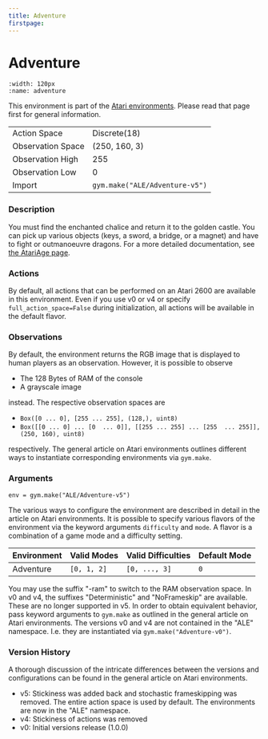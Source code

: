 ```yaml
---
title: Adventure
firstpage:
---
```


# Adventure

```{figure} ../../_static/videos/atari/adventure.gif 
:width: 120px
:name: adventure
```

This environment is part of the <a href='..'>Atari environments</a>. Please read that page first for general information.

|                   |                                |
|-------------------|--------------------------------|
| Action Space      | Discrete(18)                   |
| Observation Space | (250, 160, 3)                  |
| Observation High  | 255                            |
| Observation Low   | 0                              |
| Import            | `gym.make("ALE/Adventure-v5")` | 

### Description
You must find the enchanted chalice and return it to the golden castle. You can pick up various objects (keys, a sword,
a bridge, or a magnet) and have to fight or outmanoeuvre dragons.
For a more detailed documentation, see [the AtariAge page](https://atariage.com/manual_html_page.php?SoftwareLabelID=1).

### Actions
By default, all actions that can be performed on an Atari 2600 are available in this environment.
Even if you use v0 or v4 or specify `full_action_space=False` during initialization, all actions 
will be available in the default flavor.


### Observations
By default, the environment returns the RGB image that is displayed to human players as an observation. However, it is
possible to observe
- The 128 Bytes of RAM of the console
- A grayscale image

instead. The respective observation spaces are
- `Box([0 ... 0], [255 ... 255], (128,), uint8)`
- `Box([[0 ... 0]
 ...
 [0  ... 0]], [[255 ... 255]
 ...
 [255  ... 255]], (250, 160), uint8)
`

respectively. The general article on Atari environments outlines different ways to instantiate corresponding environments
via `gym.make`.


### Arguments

```
env = gym.make("ALE/Adventure-v5")
```

The various ways to configure the environment are described in detail in the article on Atari environments.
It is possible to specify various flavors of the environment via the keyword arguments `difficulty` and `mode`. 
A flavor is a combination of a game mode and a difficulty setting.

| Environment      | Valid Modes                                     | Valid Difficulties   | Default Mode   |
|------------------|-------------------------------------------------|----------------------|----------------|
| Adventure        | `[0, 1, 2]`                                     | `[0, ..., 3]`        | `0`            |

You may use the suffix "-ram" to switch to the RAM observation space. In v0 and v4, the suffixes "Deterministic" and "NoFrameskip" 
are available. These are no longer supported in v5. In order to obtain equivalent behavior, pass keyword arguments to `gym.make` as outlined in 
the general article on Atari environments.
The versions v0 and v4 are not contained in the "ALE" namespace. I.e. they are instantiated via `gym.make("Adventure-v0")`.

### Version History
A thorough discussion of the intricate differences between the versions and configurations can be found in the
general article on Atari environments. 

* v5: Stickiness was added back and stochastic frameskipping was removed. The entire action space is used by default. The environments are now in the "ALE" namespace.
* v4: Stickiness of actions was removed
* v0: Initial versions release (1.0.0)